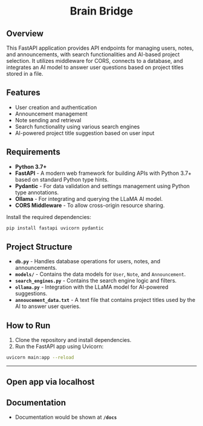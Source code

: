 <h1 align="center">
  Brain Bridge
</h1>

## Overview
This FastAPI application provides API endpoints for managing users, notes, and announcements, with search functionalities and AI-based project selection. It utilizes middleware for CORS, connects to a database, and integrates an AI model to answer user questions based on project titles stored in a file.

## Features
- User creation and authentication
- Announcement management
- Note sending and retrieval
- Search functionality using various search engines
- AI-powered project title suggestion based on user input

## Requirements
- **Python 3.7+**
- **FastAPI** - A modern web framework for building APIs with Python 3.7+ based on standard Python type hints.
- **Pydantic** - For data validation and settings management using Python type annotations.
- **Ollama** - For integrating and querying the LLaMA AI model.
- **CORS Middleware** - To allow cross-origin resource sharing.
  
Install the required dependencies:
```bash
pip install fastapi uvicorn pydantic
```

## Project Structure
- **`db.py`** - Handles database operations for users, notes, and announcements.
- **`models/`** - Contains the data models for `User`, `Note`, and `Announcement`.
- **`search_engines.py`** - Contains the search engine logic and filters.
- **`ollama.py`** - Integration with the LLaMA model for AI-powered suggestions.
- **`annoucement_data.txt`** - A text file that contains project titles used by the AI to answer user queries.

## How to Run
1. Clone the repository and install dependencies.
2. Run the FastAPI app using Uvicorn:

```bash
uvicorn main:app --reload
```
---
Open app via localhost 
---
## Documentation 

- Documentation would be shown at  **`/docs`**
